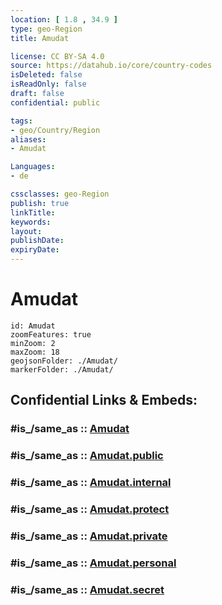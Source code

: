 ```yaml
---
location: [ 1.8 , 34.9 ] 
type: geo-Region
title: Amudat

license: CC BY-SA 4.0
source: https://datahub.io/core/country-codes
isDeleted: false
isReadOnly: false
draft: false
confidential: public

tags:
- geo/Country/Region
aliases:
- Amudat

Languages:
- de

cssclasses: geo-Region
publish: true
linkTitle: 
keywords: 
layout: 
publishDate: 
expiryDate: 
---
```


# Amudat

```leaflet
id: Amudat
zoomFeatures: true 
minZoom: 2 
maxZoom: 18
geojsonFolder: ./Amudat/
markerFolder: ./Amudat/
```


## Confidential Links & Embeds: 

### #is_/same_as :: [Amudat](/_Standards/Earth/Continent/Africa/Africa~Central/Uganda/regions~Uganda/Uganda~North/Amudat.md) 

### #is_/same_as :: [Amudat.public](/_public/Earth/Continent/Africa/Africa~Central/Uganda/regions~Uganda/Uganda~North/Amudat.public.md) 

### #is_/same_as :: [Amudat.internal](/_internal/Earth/Continent/Africa/Africa~Central/Uganda/regions~Uganda/Uganda~North/Amudat.internal.md) 

### #is_/same_as :: [Amudat.protect](/_protect/Earth/Continent/Africa/Africa~Central/Uganda/regions~Uganda/Uganda~North/Amudat.protect.md) 

### #is_/same_as :: [Amudat.private](/_private/Earth/Continent/Africa/Africa~Central/Uganda/regions~Uganda/Uganda~North/Amudat.private.md) 

### #is_/same_as :: [Amudat.personal](/_personal/Earth/Continent/Africa/Africa~Central/Uganda/regions~Uganda/Uganda~North/Amudat.personal.md) 

### #is_/same_as :: [Amudat.secret](/_secret/Earth/Continent/Africa/Africa~Central/Uganda/regions~Uganda/Uganda~North/Amudat.secret.md)

